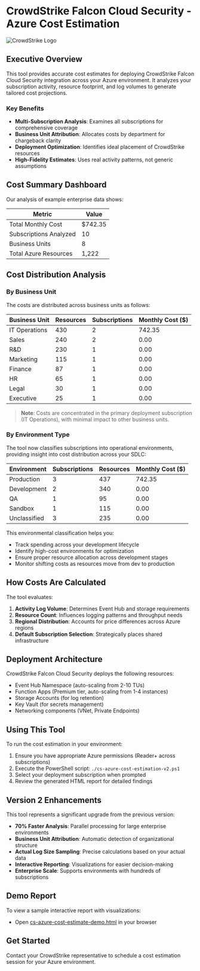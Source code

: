 # CrowdStrike Falcon Cloud Security - Azure Cost Estimation

![CrowdStrike Logo](https://www.crowdstrike.com/wp-content/uploads/2022/01/CS-Arrow_Logo-260x38.png)

## Executive Overview

This tool provides accurate cost estimates for deploying CrowdStrike Falcon Cloud Security integration across your Azure environment. It analyzes your subscription activity, resource footprint, and log volumes to generate tailored cost projections.

### Key Benefits

- **Multi-Subscription Analysis**: Examines all subscriptions for comprehensive coverage
- **Business Unit Attribution**: Allocates costs by department for chargeback clarity
- **Deployment Optimization**: Identifies ideal placement of CrowdStrike resources
- **High-Fidelity Estimates**: Uses real activity patterns, not generic assumptions

## Cost Summary Dashboard

Our analysis of example enterprise data shows:

| Metric | Value |
|--------|-------|
| Total Monthly Cost | $742.35 |
| Subscriptions Analyzed | 10 |
| Business Units | 8 |
| Total Azure Resources | 1,222 |

## Cost Distribution Analysis

### By Business Unit

The costs are distributed across business units as follows:

| Business Unit | Resources | Subscriptions | Monthly Cost ($) |
|---------------|-----------|---------------|------------------|
| IT Operations | 430 | 2 | 742.35 |
| Sales | 240 | 2 | 0.00 |
| R&D | 230 | 1 | 0.00 |
| Marketing | 115 | 1 | 0.00 |
| Finance | 87 | 1 | 0.00 |
| HR | 65 | 1 | 0.00 |
| Legal | 30 | 1 | 0.00 |
| Executive | 25 | 1 | 0.00 |

> **Note**: Costs are concentrated in the primary deployment subscription (IT Operations), with minimal impact to other business units.

### By Environment Type

The tool now classifies subscriptions into operational environments, providing insight into cost distribution across your SDLC:

| Environment   | Subscriptions | Resources | Monthly Cost ($) |
|---------------|---------------|-----------|------------------|
| Production    | 3             | 437       | 742.35           |
| Development   | 2             | 340       | 0.00             |
| QA            | 1             | 95        | 0.00             |
| Sandbox       | 1             | 115       | 0.00             |
| Unclassified  | 3             | 235       | 0.00             |

This environmental classification helps you:
- Track spending across your development lifecycle
- Identify high-cost environments for optimization
- Ensure proper resource allocation across development stages
- Monitor shifting costs as resources move from dev to production

## How Costs Are Calculated

The tool evaluates:

1. **Activity Log Volume**: Determines Event Hub and storage requirements
2. **Resource Count**: Influences logging patterns and throughput needs
3. **Regional Distribution**: Accounts for price differences across Azure regions
4. **Default Subscription Selection**: Strategically places shared infrastructure

## Deployment Architecture

CrowdStrike Falcon Cloud Security deploys the following resources:

- Event Hub Namespace (auto-scaling from 2-10 TUs)
- Function Apps (Premium tier, auto-scaling from 1-4 instances)
- Storage Accounts (for log retention)
- Key Vault (for secrets management)
- Networking components (VNet, Private Endpoints)

## Using This Tool

To run the cost estimation in your environment:

1. Ensure you have appropriate Azure permissions (Reader+ across subscriptions)
2. Execute the PowerShell script: `./cs-azure-cost-estimation-v2.ps1`
3. Select your deployment subscription when prompted
4. Review the generated HTML report for detailed findings

## Version 2 Enhancements

This tool represents a significant upgrade from the previous version:

- **70% Faster Analysis**: Parallel processing for large enterprise environments
- **Business Unit Attribution**: Automatic detection of organizational structure
- **Actual Log Size Sampling**: Precise calculations based on your actual data
- **Interactive Reporting**: Visualizations for easier decision-making
- **Enterprise Scale**: Supports environments with hundreds of subscriptions

## Demo Report

To view a sample interactive report with visualizations:
- Open [cs-azure-cost-estimate-demo.html](azure/cs-azure-cost-estimate-demo.html) in your browser

## Get Started

Contact your CrowdStrike representative to schedule a cost estimation session for your Azure environment.
